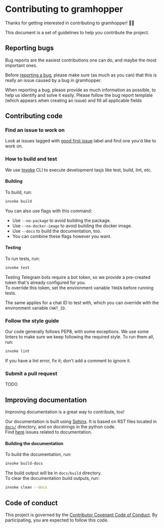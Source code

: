 # Contributing to gramhopper
Thanks for getting interested in contributing to gramhopper! :clap::clap:

This document is a set of guidelines to help you contribute the project.

## Reporting bugs
Bug reports are the easiest contributions one can do, and maybe the most important ones.

Before [reporting a bug](https://github.com/OrBin/gramhopper/issues/new), please make sure (as much as you can) that
this is really an issue caused by a bug in gramhopper.

When reporting a bug, please provide as much information as possible, to help us identify and solve it easily.
Please follow the bug report template (which appears when creating an issue) and fill all applicable fields

## Contributing code

### Find an issue to work on
Look at issues tagged with [good first issue](https://github.com/OrBin/gramhopper/issues?utf8=%E2%9C%93&q=is%3Aissue+is%3Aopen+label%3A%22good+first+issue%22+) label and find one you'd like to work on.

### How to build and test
We use [Invoke](http://docs.pyinvoke.org) CLI to execute development tasjs like test, build, lint, etc.

#### Building
To build, run:
```bash
invoke build
```
You can also use flags with this command:
* Use `--no-package` to avoid building the package.
* Use `--no-docker-image` to avoid building the docker image.
* Use `--docs` to build the documentation, too.
* You can combine these flags however you want.

#### Testing
To run tests, run:
```bash
invoke test
```
Testing Telegram bots require a bot token, so we provide a pre-created token that's already configured for you.<br>
To override this token, set the environment variable `TOKEN` before running tests.

The same applies for a chat ID to test with, which you can override with the environment variable `CHAT_ID`.

### Follow the style guide
Our code generally follows PEP8, with some exceptions.
We use some linters to make sure we keep following the required style. To run them all, run:
```bash
invoke lint
```
If you have a lint error, fix it; don't add a comment to ignore it.

### Submit a pull request
TODO

## Improving documentation
Improving documentation is a great way to contribute, too!

Our documentation is built using [Sphinx](http://www.sphinx-doc.org/).
It is based on RST files located in [`docs/`](https://github.com/OrBin/gramhopper/tree/dev/docs/source) directory, and on docstrings in the python code.<br>
Find [here](https://github.com/OrBin/gramhopper/issues?utf8=%E2%9C%93&q=is%3Aissue+is%3Aopen+label%3Adocumentation+) issues related to documentation.

#### Building the documentation
To build the documentation, run:
```bash
invoke build-docs
```
The build output will be in `docs/build` directory.<br>
To clear the documentation build outputs, run:
```bash
invoke clean --docs
```

## Code of conduct
This project is governed by the [Contributor Covenant Code of Conduct](CODE_OF_CONDUCT.md). By participating, you are expected to follow this code.
